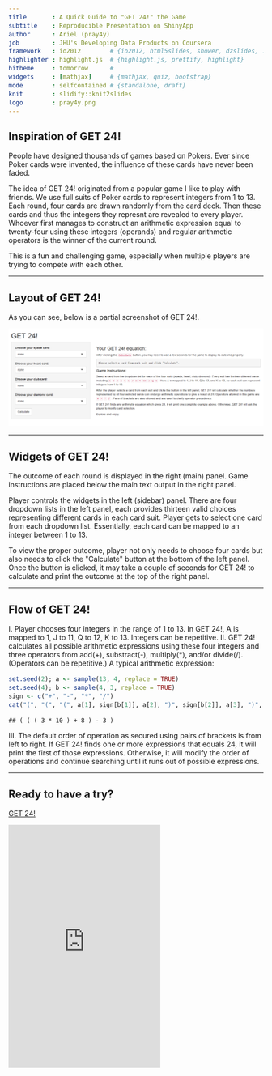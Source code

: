 ```yaml
---
title       : A Quick Guide to "GET 24!" the Game
subtitle    : Reproducible Presentation on ShinyApp
author      : Ariel (pray4y)
job         : JHU's Developing Data Products on Coursera
framework   : io2012        # {io2012, html5slides, shower, dzslides, ...}
highlighter : highlight.js  # {highlight.js, prettify, highlight}
hitheme     : tomorrow      # 
widgets     : [mathjax]     # {mathjax, quiz, bootstrap}
mode        : selfcontained # {standalone, draft}
knit        : slidify::knit2slides
logo        : pray4y.png
---
```


## Inspiration of GET 24! 

People have designed thousands of games based on Pokers. Ever since Poker cards were invented, the influence of these cards have never been faded. 

The idea of GET 24! originated from a popular game I like to play with friends. We use full suits of Poker cards to represent integers from 1 to 13. Each round, four cards are drawn randomly from the card deck. Then these cards and thus the integers they represnt are revealed to every player. Whoever first manages to construct an arithmetic expression equal to twenty-four using these integers (operands) and regular arithmetic operators is the winner of the current round. 

This is a fun and challenging game, especially when multiple players are trying to compete with each other. 

--- 

## Layout of GET 24! 

As you can see, below is a partial screenshot of GET 24!.

![Game Screenshot](gamescreenshot.png)

--- 

## Widgets of GET 24! 

The outcome of each round is displayed in the right (main) panel. Game instructions are placed below the main text output in the right panel. 

Player controls the widgets in the left (sidebar) panel. There are four dropdown lists in the left panel, each provides thirteen valid choices representing different cards in each card suit. Player gets to select one card from each dropdown list. Essentially, each card can be mapped to an integer between 1 to 13. 

To view the proper outcome, player not only needs to choose four cards but also needs to click the "Calculate" button at the bottom of the left panel. Once the button is clicked, it may take a couple of seconds for GET 24! to calculate and print the outcome at the top of the right panel. 

--- 

## Flow of GET 24!

I. Player chooses four integers in the range of 1 to 13. In GET 24!, A is mapped to 1, J to 11, Q to 12, K to 13. Integers can be repetitive.
II. GET 24! calculates all possible arithmetic expressions using these four integers and three operators from add(+), substract(-), multiply(*), and/or divide(/). (Operators can be repetitive.) A typical arithmetic expression: 

```r
set.seed(2); a <- sample(13, 4, replace = TRUE)
set.seed(4); b <- sample(4, 3, replace = TRUE)
sign <- c("+", "-", "*", "/")
cat("(", "(", "(", a[1], sign[b[1]], a[2], ")", sign[b[2]], a[3], ")", sign[b[3]], a[4], ")")
```

```
## ( ( ( 3 * 10 ) + 8 ) - 3 )
```
III. The default order of operation as secured using pairs of brackets is from left to right. If GET 24! finds one or more expressions that equals 24, it will print the first of those expressions. Otherwise, it will modify the order of operations and continue searching until it runs out of possible expressions. 

---

## Ready to have a try? 

[GET 24!](https://pray4y.shinyapps.io/Get24_DevDataProd_CP/)

<iframe src = "https://pray4y.shinyapps.io/Get24_DevDataProd_CP/" style = "border: none; height: 480px">
</iframe>
